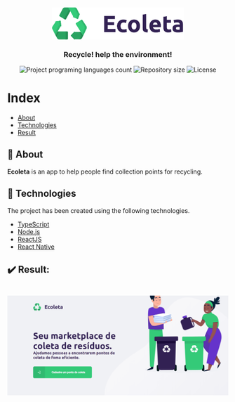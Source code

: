 <h3 align="center">
    <img alt="Logo" title="#logo" width="300px" src=".github/logo.png">
    <br><br>
    <b>Recycle! help the environment!</b>  
    <br>
</h3>

<p align="center">
  <a>
  <img alt="Project programing languages count" src="https://img.shields.io/github/languages/count/LeoDalcegio/ecoleta?color=34cb79">
  <img alt="Repository size" src="https://img.shields.io/github/repo-size/LeoDalcegio/ecoleta?color=34cb79">
  <img alt="License" src="https://img.shields.io/github/license/LeoDalcegio/ecoleta?color=%237519C1">
  <br>
</p>

# Index

- [About](#about)
- [Technologies](#technologies)
- [Result](#result)

<a id="about"></a>

## :bookmark: About

<strong>Ecoleta</strong> is an app to help people find collection points for recycling.

<a id="technologies"></a>

## :rocket: Technologies

The project has been created using the following technologies.

- [TypeScript](https://www.typescriptlang.org/)
- [Node.js](https://nodejs.org/en/)
- [ReactJS](https://reactjs.org/)
- [React Native](https://reactnative.dev/)

## :heavy_check_mark: Result:

<h1 align="center" id="result">
    <img alt="Web" src=".github/gif-ecoleta.gif" width="900px">
</h1>
